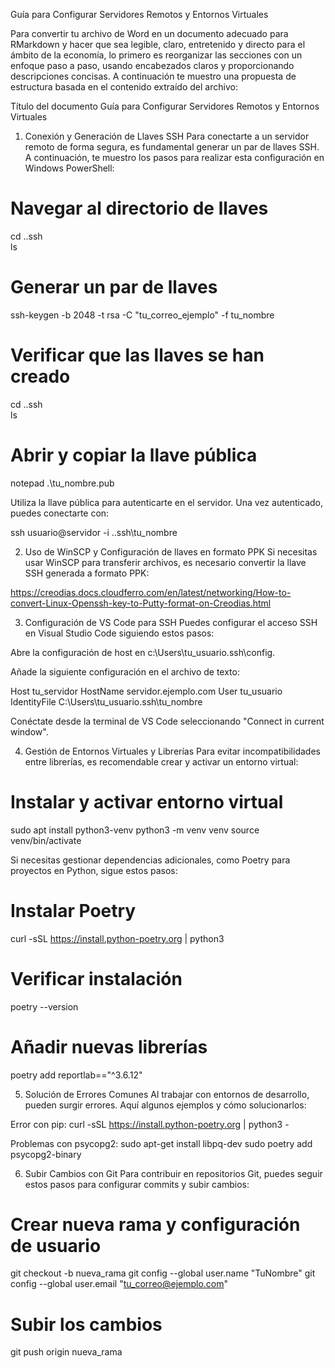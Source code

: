 Guía para Configurar Servidores Remotos y Entornos Virtuales


Para convertir tu archivo de Word en un documento adecuado para RMarkdown y hacer que sea legible, claro, entretenido y directo para el ámbito de la economía, lo primero es reorganizar las secciones con un enfoque paso a paso, usando encabezados claros y proporcionando descripciones concisas. A continuación te muestro una propuesta de estructura basada en el contenido extraído del archivo:

Título del documento
Guía para Configurar Servidores Remotos y Entornos Virtuales

1. Conexión y Generación de Llaves SSH
Para conectarte a un servidor remoto de forma segura, es fundamental generar un par de llaves SSH. A continuación, te muestro los pasos para realizar esta configuración en Windows PowerShell:

# Navegar al directorio de llaves
cd .\.ssh\
ls

# Generar un par de llaves
ssh-keygen -b 2048 -t rsa -C "tu_correo_ejemplo" -f tu_nombre

# Verificar que las llaves se han creado
cd .\.ssh\
ls

# Abrir y copiar la llave pública
notepad .\tu_nombre.pub

Utiliza la llave pública para autenticarte en el servidor. Una vez autenticado, puedes conectarte con:

ssh usuario@servidor -i .\.ssh\tu_nombre

2. Uso de WinSCP y Configuración de llaves en formato PPK
Si necesitas usar WinSCP para transferir archivos, es necesario convertir la llave SSH generada a formato PPK:

https://creodias.docs.cloudferro.com/en/latest/networking/How-to-convert-Linux-Openssh-key-to-Putty-format-on-Creodias.html

3. Configuración de VS Code para SSH
Puedes configurar el acceso SSH en Visual Studio Code siguiendo estos pasos:

Abre la configuración de host en c:\Users\tu_usuario\.ssh\config.

Añade la siguiente configuración en el archivo de texto:

Host tu_servidor
    HostName servidor.ejemplo.com
    User tu_usuario
    IdentityFile C:\Users\tu_usuario\.ssh\tu_nombre

Conéctate desde la terminal de VS Code seleccionando "Connect in current window".

4. Gestión de Entornos Virtuales y Librerías
Para evitar incompatibilidades entre librerías, es recomendable crear y activar un entorno virtual:

# Instalar y activar entorno virtual
sudo apt install python3-venv
python3 -m venv venv
source venv/bin/activate

Si necesitas gestionar dependencias adicionales, como Poetry para proyectos en Python, sigue estos pasos:

# Instalar Poetry
curl -sSL https://install.python-poetry.org | python3

# Verificar instalación
poetry --version

# Añadir nuevas librerías
poetry add reportlab=="^3.6.12"

5. Solución de Errores Comunes
Al trabajar con entornos de desarrollo, pueden surgir errores. Aquí algunos ejemplos y cómo solucionarlos:

Error con pip:
curl -sSL https://install.python-poetry.org | python3 -

Problemas con psycopg2:
sudo apt-get install libpq-dev
sudo poetry add psycopg2-binary

6. Subir Cambios con Git
Para contribuir en repositorios Git, puedes seguir estos pasos para configurar commits y subir cambios:

# Crear nueva rama y configuración de usuario
git checkout -b nueva_rama
git config --global user.name "TuNombre"
git config --global user.email "tu_correo@ejemplo.com"

# Subir los cambios
git push origin nueva_rama

